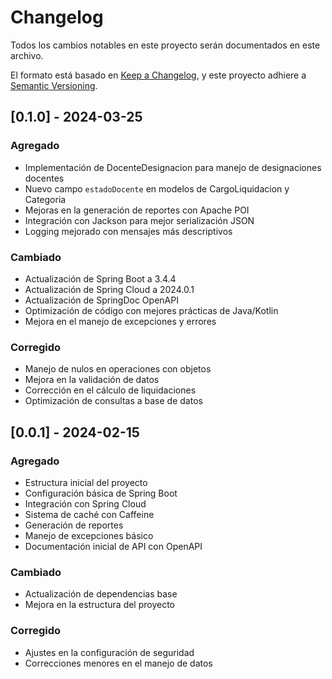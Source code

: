 # Changelog

Todos los cambios notables en este proyecto serán documentados en este archivo.

El formato está basado en [Keep a Changelog](https://keepachangelog.com/es-ES/1.0.0/),
y este proyecto adhiere a [Semantic Versioning](https://semver.org/spec/v2.0.0.html).

## [0.1.0] - 2024-03-25

### Agregado
- Implementación de DocenteDesignacion para manejo de designaciones docentes
- Nuevo campo `estadoDocente` en modelos de CargoLiquidacion y Categoria
- Mejoras en la generación de reportes con Apache POI
- Integración con Jackson para mejor serialización JSON
- Logging mejorado con mensajes más descriptivos

### Cambiado
- Actualización de Spring Boot a 3.4.4
- Actualización de Spring Cloud a 2024.0.1
- Actualización de SpringDoc OpenAPI
- Optimización de código con mejores prácticas de Java/Kotlin
- Mejora en el manejo de excepciones y errores

### Corregido
- Manejo de nulos en operaciones con objetos
- Mejora en la validación de datos
- Corrección en el cálculo de liquidaciones
- Optimización de consultas a base de datos

## [0.0.1] - 2024-02-15

### Agregado
- Estructura inicial del proyecto
- Configuración básica de Spring Boot
- Integración con Spring Cloud
- Sistema de caché con Caffeine
- Generación de reportes
- Manejo de excepciones básico
- Documentación inicial de API con OpenAPI

### Cambiado
- Actualización de dependencias base
- Mejora en la estructura del proyecto

### Corregido
- Ajustes en la configuración de seguridad
- Correcciones menores en el manejo de datos 